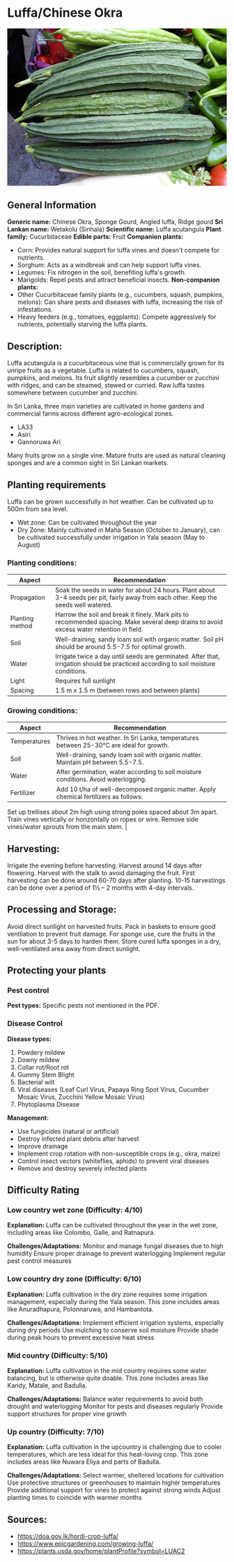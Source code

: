 # Luffa/Chinese Okra
![Luffa_Chinese-okra.jpeg](../../assets/images/Luffa_Chinese-okra.jpeg "Image - Anna Frodesiak, Wikimedia Commons")
## General Information
**Generic name:** Chinese Okra, Sponge Gourd, Angled luffa, Ridge gourd
**Sri Lankan name:** Wetakolu (Sinhala)
**Scientific name:** Luffa acutangula
**Plant family:** Cucurbitaceae
**Edible parts:** Fruit
**Companion plants:**
- Corn: Provides natural support for luffa vines and doesn't compete for nutrients.
- Sorghum: Acts as a windbreak and can help support luffa vines.
- Legumes: Fix nitrogen in the soil, benefiting luffa's growth.
- Marigolds: Repel pests and attract beneficial insects.
**Non-companion plants:**
- Other Cucurbitaceae family plants (e.g., cucumbers, squash, pumpkins, melons): Can share pests and diseases with luffa, increasing the risk of infestations.
- Heavy feeders (e.g., tomatoes, eggplants): Compete aggressively for nutrients, potentially starving the luffa plants.

## Description:
Luffa acutangula is a cucurbitaceous vine that is commercially grown for its unripe fruits as a vegetable. Luffa is related to cucumbers, squash, pumpkins, and melons. Its fruit slightly resembles a cucumber or zucchini with ridges, and can be steamed, stewed or curried. Raw luffa tastes somewhere between cucumber and zucchini.

In Sri Lanka, three main varieties are cultivated in home gardens and commercial farms across different agro-ecological zones.
- LA33
- Asiri
- Gannoruwa Ari

Many fruits grow on a single vine. Mature fruits are used as natural cleaning sponges and are a common sight in Sri Lankan markets. 

## Planting requirements
Luffa can  be grown successfully in hot weather. Can be cultivated up to 500m from sea level.

- Wet zone: Can be cultivated throughout the year
- Dry Zone: Mainly cultivated in Maha Season (October to January), can be cultivated successfully under irrigation in Yala season (May to August)



### Planting conditions:
| Aspect | Recommendation |
|--------|----------------|
| Propagation | Soak the seeds in water for about 24 hours. Plant about 3-4 seeds per pit, fairly away from each other. Keep the seeds well watered. |
| Planting method | Harrow the soil and break it finely. Mark pits to recommended spacing. Make several deep drains to avoid excess water retention in field. |
| Soil | Well-draining, sandy loam soil with organic matter. Soil pH should be around 5.5-7.5 for optimal growth. |
| Water | Irrigate twice a day until seeds are germinated. After that, irrigation should be practiced according to soil moisture conditions. |
| Light | Requires full sunlight |
| Spacing | 1.5 m x 1.5 m (between rows and between plants) |

### Growing conditions:
| Aspect | Recommendation |
|--------|----------------|
| Temperatures | Thrives in hot weather. In Sri Lanka, temperatures between 25-30°C are ideal for growth. |
| Soil | Well-draining, sandy loam soil with organic matter. Maintain pH between 5.5-7.5. |
| Water | After germination, water according to soil moisture conditions. Avoid waterlogging. |
| Fertilizer | Add 10 t/ha of well-decomposed organic matter. Apply chemical fertilizers as follows: |


Set up trellises about 2m high using strong poles spaced about 3m apart. Train vines vertically or horizontally on ropes or wire. Remove side vines/water sprouts from the main stem. |

## Harvesting:
Irrigate the evening before harvesting. Harvest around 14 days after flowering. Harvest with the stalk to avoid damaging the fruit. First harvesting can be done around 60-70 days after planting. 10-15 harvestings can be done over a period of 1½ – 2 months with 4-day intervals.

## Processing and Storage:
Avoid direct sunlight on harvested fruits. Pack in baskets to ensure good ventilation to prevent fruit damage. For sponge use, cure the fruits in the sun for about 3-5 days to harden them. Store cured luffa sponges in a dry, well-ventilated area away from direct sunlight.

## Protecting your plants
### Pest control
**Pest types:** Specific pests not mentioned in the PDF.

### Disease Control
**Disease types:** 
1. Powdery mildew
2. Downy mildew
3. Collar rot/Root rot
4. Gummy Stem Blight
5. Bacterial wilt
6. Viral diseases (Leaf Curl Virus, Papaya Ring Spot Virus, Cucumber Mosaic Virus, Zucchini Yellow Mosaic Virus)
7. Phytoplasma Disease

**Management:**
- Use fungicides (natural or artificial)
- Destroy infected plant debris after harvest
- Improve drainage
- Implement crop rotation with non-susceptible crops (e.g., okra, maize)
- Control insect vectors (whiteflies, aphids) to prevent viral diseases
- Remove and destroy severely infected plants

## Difficulty Rating

### Low country wet zone (Difficulty: 4/10)
**Explanation:** Luffa can be cultivated throughout the year in the wet zone, including areas like Colombo, Galle, and Ratnapura.

**Challenges/Adaptations:**
Monitor and manage fungal diseases due to high humidity
Ensure proper drainage to prevent waterlogging
Implement regular pest control measures

### Low country dry zone (Difficulty: 6/10)
**Explanation:** Luffa cultivation in the dry zone requires some irrigation management, especially during the Yala season. This zone includes areas like Anuradhapura, Polonnaruwa, and Hambantota.

**Challenges/Adaptations:**
Implement efficient irrigation systems, especially during dry periods
Use mulching to conserve soil moisture
Provide shade during peak hours to prevent excessive heat stress

### Mid country (Difficulty: 5/10)
**Explanation:** Luffa cultivation in the mid country requires some water balancing, but is otherwise quite doable. This zone includes areas like Kandy, Matale, and Badulla.

**Challenges/Adaptations:**
Balance water requirements to avoid both drought and waterlogging
Monitor for pests and diseases regularly
Provide support structures for proper vine growth

### Up country (Difficulty: 7/10)
**Explanation:** Luffa cultivation in the upcountry is challenging due to cooler temperatures, which are less ideal for this heat-loving crop. This zone includes areas like Nuwara Eliya and parts of Badulla.

**Challenges/Adaptations:**
Select warmer, sheltered locations for cultivation
Use protective structures or greenhouses to maintain higher temperatures
Provide additional support for vines to protect against strong winds
Adjust planting times to coincide with warmer months

## Sources:
- https://doa.gov.lk/hordi-crop-luffa/
- https://www.epicgardening.com/growing-luffa/
- https://plants.usda.gov/home/plantProfile?symbol=LUAC2


